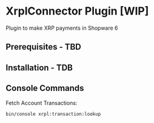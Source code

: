 # XrplConnector Plugin [WIP]

Plugin to make XRP payments in Shopware 6

## Prerequisites - TBD

## Installation - TDB

## Console Commands

Fetch Account Transactions: 
```
bin/console xrpl:transaction:lookup
```